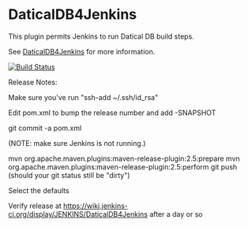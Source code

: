 DaticalDB4Jenkins
=================

This plugin permits Jenkins to run Datical DB build steps.

See [DaticalDB4Jenkins](https://wiki.jenkins-ci.org/display/JENKINS/DaticalDB4Jenkins) for more information.

[![Build Status](https://buildhive.cloudbees.com/job/jenkinsci/job/datical-db-plugin/badge/icon)](https://buildhive.cloudbees.com/job/jenkinsci/job/datical-db-plugin/)



Release Notes:

Make sure you've run "ssh-add ~/.ssh/id_rsa"

Edit pom.xml to bump the release number and add -SNAPSHOT

git commit -a pom.xml

(NOTE: make sure Jenkins is not running.)

mvn org.apache.maven.plugins:maven-release-plugin:2.5:prepare
mvn org.apache.maven.plugins:maven-release-plugin:2.5:perform
git push (should your git status still be "dirty")

Select the defaults

Verify release at https://wiki.jenkins-ci.org/display/JENKINS/DaticalDB4Jenkins after a day or so



